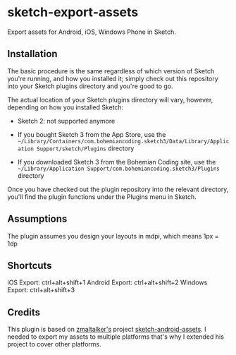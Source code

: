 # sketch-export-assets

Export assets for Android, iOS, Windows Phone in Sketch.

## Installation

The basic procedure is the same regardless of which version of Sketch
you're running, and how you installed it; simply check out this
repository into your Sketch plugins directory and you're good to go.

The actual location of your Sketch plugins directory will vary,
however, depending on how you installed Sketch:

* Sketch 2: not supported anymore

* If you bought Sketch 3 from the App Store, use the
  `~/Library/Containers/com.bohemiancoding.sketch3/Data/Library/Application Support/sketch/Plugins`
  directory
* If you downloaded Sketch 3 from the Bohemian Coding site, use the
  `~/Library/Application Support/com.bohemiancoding.sketch3/Plugins`
  directory

Once you have checked out the plugin repository into the relevant
directory, you'll find the plugin functions under the Plugins menu in Sketch.

## Assumptions

The plugin assumes you design your layouts in mdpi, which means 1px = 1dp

## Shortcuts

iOS Export: ctrl+alt+shift+1
Android Export: ctrl+alt+shift+2
Windows Export: ctrl+alt+shift+3


## Credits
This plugin is based on [zmaltalker's] project [sketch-android-assets]. I needed to export my assets to multiple platforms that's why I extended his project to cover other platforms.


[sketch-android-assets]:https://github.com/zmalltalker/sketch-android-assets
[zmaltalker's]:https://github.com/zmalltalker
